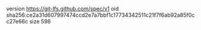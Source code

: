 version https://git-lfs.github.com/spec/v1
oid sha256:ce2a31d607997474ccd2e7a7bbf1c17734342511c21f7f6ab92a85f0cc27e66c
size 598
